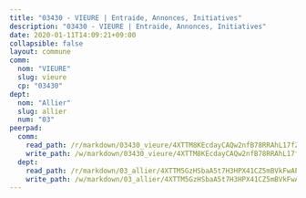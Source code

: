 ```yaml
---
title: "03430 - VIEURE | Entraide, Annonces, Initiatives"
description: "03430 - VIEURE | Entraide, Annonces, Initiatives"
date: 2020-01-11T14:09:21+09:00
collapsible: false
layout: commune
comm:
  nom: "VIEURE"
  slug: vieure
  cp: "03430"
dept:
  nom: "Allier"
  slug: allier
  num: "03"
peerpad:
  comm:
    read_path: /r/markdown/03430_vieure/4XTTM8KEcdayCAQw2nfB78RRAhL17fZ4GjEY9T2ymPUfBp2j4
    write_path: /w/markdown/03430_vieure/4XTTM8KEcdayCAQw2nfB78RRAhL17fZ4GjEY9T2ymPUfBp2j4-K3TgUFvGVzjYhEQx7m18QsWmzBksYXUjD6E7BjL5t6iW8c2Lm3SRi6zywTPz9xGErNWQQa7KFwNRDdNnhz5e9TGGcuqnaXReXosYxTuKymsj6armb9PEyu8RtycwuDGkLvJsN8nn
  dept:
    read_path: /r/markdown/03_allier/4XTTM5GzHSbaA5t7H3HPX41CZ5mBVkFwAP4hDd5RoBY2JsEAy
    write_path: /w/markdown/03_allier/4XTTM5GzHSbaA5t7H3HPX41CZ5mBVkFwAP4hDd5RoBY2JsEAy-K3TgTfK63S9nh1XDKRdQM5CC7MJ5PWSrKVUCPKbSrFQ3cakeCH8tQGdUR9DTAz4uGC38FSNg947MKdwTpPPt11GSCbnkNPZdBTNtwdL7kw34FMS1ADZJRkGgd1Xx6qPUaEUtuBP3
---
```



